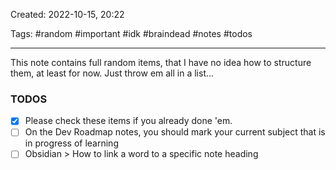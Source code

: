 Created:  2022-10-15,  20:22

Tags: #random #important #idk #braindead #notes #todos

---

This note contains full random items, that I have no idea how to structure them, at least for now. Just throw em all in a list...

### TODOS

- [x] Please check these items if you already done 'em.
- [ ] On the Dev Roadmap notes, you should mark your current  subject that is in progress of learning
- [ ] Obsidian > How to link a word to a specific note heading

